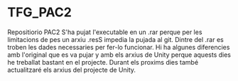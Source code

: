 # TFG_PAC2
Repositiorio PAC2
S'ha pujat l'executable en un .rar perque per les limitacions de pes un arxiu .resS impedia la pujada al git.
Dintre del .rar es troben les dades necessaries per fer-lo funcionar.
Hi ha algunes diferencies amb l'original que es va pujar y amb els arxius de Unity perque aquests dies he treballat bastant en el projecte.
Durant els proxims dies també actualitzaré els arxius del projecte de Unity.
